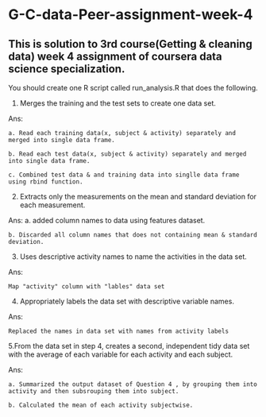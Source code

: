 # G-C-data-Peer-assignment-week-4
This is solution to 3rd course(Getting &amp; cleaning data)  week 4 assignment of  coursera data science specialization.
------------------------------------------------------------------------------------------------------------------------

You should create one R script called run_analysis.R that does the following.

1. Merges the training and the test sets to create one data set.

Ans:

    a. Read each training data(x, subject & activity) separately and merged into single data frame.

    b. Read each test data(x, subject & activity) separately and merged into single data frame.

    c. Combined test data & and training data into singlle data frame using rbind function.


2. Extracts only the measurements on the mean and standard deviation for each measurement.

Ans: 
    a. added column names to data using features dataset.

    b. Discarded all column names that does not containing mean & standard deviation.



3. Uses descriptive activity names to name the activities in the data set.

Ans:
 
    Map "activity" column with "lables" data set 


4. Appropriately labels the data set with descriptive variable names.

Ans:
 
    Replaced the names in data set with names from activity labels


5.From the data set in step 4, creates a second, independent tidy data set with the average of each variable for each activity and each subject.

Ans: 

    a. Summarized the output dataset of Question 4 , by grouping them into activity and then subsrouping them into subject.

    b. Calculated the mean of each activity subjectwise.